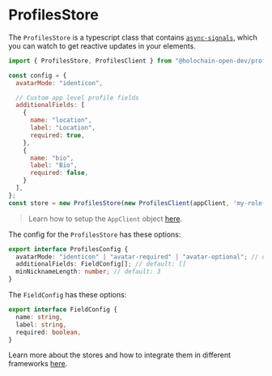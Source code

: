 # ProfilesStore

The `ProfilesStore` is a typescript class that contains [`async-signals`](https://npmjs.com/packages/async-signals), which you can watch to get reactive updates in your elements.

```js
import { ProfilesStore, ProfilesClient } from "@holochain-open-dev/profiles";

const config = {
  avatarMode: "identicon",

  // Custom app level profile fields
  additionalFields: [
    {
      name: "location",
      label: "Location",
      required: true, 
    },
    {
      name: "bio",
      label: "Bio",
      required: false,
    }
  ], 
};
const store = new ProfilesStore(new ProfilesClient(appClient, 'my-role-name'), config);
```

> Learn how to setup the `AppClient` object [here](https://www.npmjs.com/package/@holochain/client).

The config for the `ProfilesStore` has these options:

```ts
export interface ProfilesConfig {
  avatarMode: "identicon" | "avatar-required" | "avatar-optional"; // default: 'avatar-optional'
  additionalFields: FieldConfig[]; // default: []
  minNicknameLength: number; // default: 3
}
```

The `FieldConfig` has these options:

```ts
export interface FieldConfig {
  name: string,
  label: string,
  required: boolean,
}
```

Learn more about the stores and how to integrate them in different frameworks [here](https://holochain-open-dev.github.io/reusable-modules/frontend/using/#stores).
